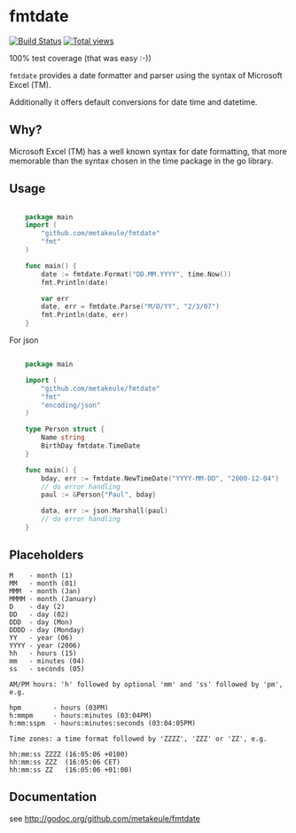 fmtdate
=======

[![Build Status](https://secure.travis-ci.org/metakeule/fmtdate.png)](http://travis-ci.org/metakeule/fmtdate) [![Total views](https://sourcegraph.com/api/repos/github.com/metakeule/fmtdate/counters/views.png)](https://sourcegraph.com/github.com/metakeule/fmtdate)

100% test coverage (that was easy :-))

`fmtdate` provides a date formatter and parser using the syntax of Microsoft Excel (TM). 

Additionally it offers default conversions for date time and datetime.

Why?
----

Microsoft Excel (TM) has a well known syntax for date formatting, that more 
memorable than the syntax chosen in the time package in the go library.

Usage
-----

```go

	package main
	import (
		"github.com/metakeule/fmtdate"
		"fmt"
	)

	func main() {
		date := fmtdate.Format("DD.MM.YYYY", time.Now())
		fmt.Println(date)

		var err
		date, err = fmtdate.Parse("M/D/YY", "2/3/07")
		fmt.Println(date, err)
	}

```

For json

```go

    package main

    import (
        "github.com/metakeule/fmtdate"
        "fmt"
        "encoding/json"
    )

    type Person struct {
        Name string
        BirthDay fmtdate.TimeDate
    }

    func main() {
        bday, err := fmtdate.NewTimeDate("YYYY-MM-DD", "2000-12-04")
        // do error handling
        paul := &Person{"Paul", bday}

        data, err := json.Marshall(paul)
        // do error handling
    }
```

Placeholders
------------

	M    - month (1)
	MM   - month (01)
	MMM  - month (Jan)
	MMMM - month (January)
	D    - day (2)
	DD   - day (02)
	DDD  - day (Mon)
	DDDD - day (Monday)
	YY   - year (06)
	YYYY - year (2006)
    hh   - hours (15)
	mm   - minutes (04)
	ss   - seconds (05)
    
	AM/PM hours: 'h' followed by optional 'mm' and 'ss' followed by 'pm', e.g.
    
    hpm        - hours (03PM)
    h:mmpm     - hours:minutes (03:04PM)
    h:mm:sspm  - hours:minutes:seconds (03:04:05PM)
    
    Time zones: a time format followed by 'ZZZZ', 'ZZZ' or 'ZZ', e.g.
    
    hh:mm:ss ZZZZ (16:05:06 +0100)
    hh:mm:ss ZZZ  (16:05:06 CET)
	hh:mm:ss ZZ   (16:05:06 +01:00)
  

Documentation
-------------

see http://godoc.org/github.com/metakeule/fmtdate